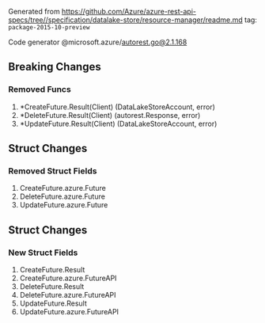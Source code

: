 Generated from https://github.com/Azure/azure-rest-api-specs/tree//specification/datalake-store/resource-manager/readme.md tag: `package-2015-10-preview`

Code generator @microsoft.azure/autorest.go@2.1.168

## Breaking Changes

### Removed Funcs

1. *CreateFuture.Result(Client) (DataLakeStoreAccount, error)
1. *DeleteFuture.Result(Client) (autorest.Response, error)
1. *UpdateFuture.Result(Client) (DataLakeStoreAccount, error)

## Struct Changes

### Removed Struct Fields

1. CreateFuture.azure.Future
1. DeleteFuture.azure.Future
1. UpdateFuture.azure.Future

## Struct Changes

### New Struct Fields

1. CreateFuture.Result
1. CreateFuture.azure.FutureAPI
1. DeleteFuture.Result
1. DeleteFuture.azure.FutureAPI
1. UpdateFuture.Result
1. UpdateFuture.azure.FutureAPI
